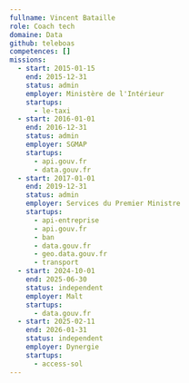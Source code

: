 ```yaml
---
fullname: Vincent Bataille
role: Coach tech
domaine: Data
github: teleboas
competences: []
missions:
  - start: 2015-01-15
    end: 2015-12-31
    status: admin
    employer: Ministère de l'Intérieur
    startups:
      - le-taxi
  - start: 2016-01-01
    end: 2016-12-31
    status: admin
    employer: SGMAP
    startups:
      - api.gouv.fr
      - data.gouv.fr
  - start: 2017-01-01
    end: 2019-12-31
    status: admin
    employer: Services du Premier Ministre
    startups:
      - api-entreprise
      - api.gouv.fr
      - ban
      - data.gouv.fr
      - geo.data.gouv.fr
      - transport
  - start: 2024-10-01
    end: 2025-06-30
    status: independent
    employer: Malt
    startups:
      - data.gouv.fr
  - start: 2025-02-11
    end: 2026-01-31
    status: independent
    employer: Dynergie
    startups:
      - access-sol
---
```

